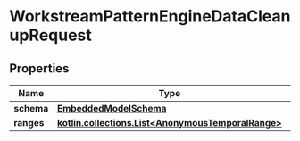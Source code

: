 
# WorkstreamPatternEngineDataCleanupRequest

## Properties
Name | Type | Description | Notes
------------ | ------------- | ------------- | -------------
**schema** | [**EmbeddedModelSchema**](EmbeddedModelSchema) |  |  [optional]
**ranges** | [**kotlin.collections.List&lt;AnonymousTemporalRange&gt;**](AnonymousTemporalRange) |  |  [optional]



